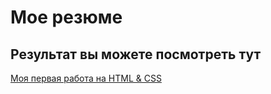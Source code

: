 # Мое резюме 

## Результат вы можете посмотреть тут

[Моя первая работа на HTML & CSS](https://lorrs9.github.io/resume/01_text.html)

